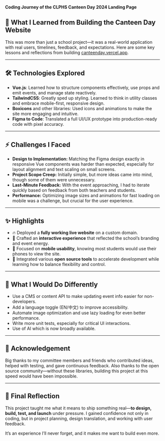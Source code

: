 **Coding Journey of the CLPHS Canteen Day 2024 Landing Page**

## 🧠 What I Learned from Building the Canteen Day Website

This was more than just a school project—it was a real-world application with real users, timelines, feedback, and expectations. Here are some key lessons and reflections from building [canteenday.vercel.app](https://canteenday.vercel.app).

---

## 🛠️ Technologies Explored

* **Vue.js**: Learned how to structure components effectively, use props and emit events, and manage state reactively.
* **TailwindCSS**: Greatly sped up styling. Learned to think in utility classes and embrace mobile-first, responsive design.
* **Boxicons** and other libraries: Used icons and animations to make the site more engaging and intuitive.
* **Figma to Code**: Translated a full UI/UX prototype into production-ready code with pixel accuracy.

---

## ⚡ Challenges I Faced

* **Design to Implementation:** Matching the Figma design exactly in responsive Vue components was harder than expected, especially for layout alignment and text scaling on small screens.
* **Project Scope Creep:** Initially simple, but more ideas came into mind, though some of them were unnecessary.
* **Last-Minute Feedback:** With the event approaching, I had to iterate quickly based on feedback from both teachers and students.
* **Performance:** Optimizing image sizes and animations for fast loading on mobile was a challenge, but crucial for the user experience.

---

## ✨ Highlights

* 🔥 Deployed a **fully working live website** on a custom domain.
* 🎨 Crafted an **interactive experience** that reflected the school’s branding and event energy.
* 📱 Focused on **mobile usability**, knowing most students would use their phones to view the site.
* 🧩 Integrated various **open source tools** to accelerate development while learning how to balance flexibility and control.

---

## 💬 What I Would Do Differently

* Use a CMS or content API to make updating event info easier for non-developers.
* Add a language toggle (EN/中文) to improve accessibility.
* Automate image optimization and use lazy loading for even better performance.
* Write more unit tests, especially for critical UI interactions.
* Use of AI which is now broadly available.

---

## 🙌 Acknowledgement

Big thanks to my committee members and friends who contributed ideas, helped with testing, and gave continuous feedback. Also thanks to the open source community—without these libraries, building this project at this speed would have been impossible.

---

## 🚀 Final Reflection

This project taught me what it means to ship something real—**to design, build, test, and launch** under pressure. I gained confidence not only in coding, but in project planning, design translation, and working with user feedback.

It’s an experience I’ll never forget, and it makes me want to build even more.

